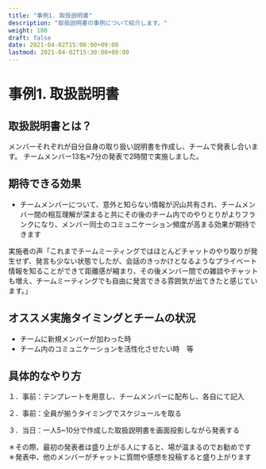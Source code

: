 ```yaml
---
title: "事例1. 取扱説明書"
description: "取扱説明書の事例について紹介します。"
weight: 180
draft: false
date: 2021-04-02T15:00:00+09:00
lastmod: 2021-04-02T15:30:00+09:00
---
```


# 事例1. 取扱説明書

## 取扱説明書とは？

メンバーそれぞれが自分自身の取り扱い説明書を作成し、チームで発表し合います。
チームメンバー13名×7分の発表で2時間で実施しました。

## 期待できる効果

- チームメンバーについて、意外と知らない情報が沢山共有され、チームメンバー間の相互理解が深まると共にその後のチーム内でのやりとりがよりフランクになり、メンバー同士のコミュニケーション頻度が高まる効果が期待できます

実施者の声「これまでチームミーティングではほとんどチャットのやり取りが発生せず、発言も少ない状態でしたが、会話のきっかけとなるようなプライベート情報を知ることができて距離感が縮まり、その後メンバー間での雑談やチャットも増え、チームミーティングでも自由に発言できる雰囲気が出てきたと感じています。」

## オススメ実施タイミングとチームの状況

-  チームに新規メンバーが加わった時
- チーム内のコミュニケーションを活性化させたい時　等

## 具体的なやり方
１．事前：テンプレートを用意し、チームメンバーに配布し、各自にて記入

２．事前：全員が揃うタイミングでスケジュールを取る

３．当日：一人5~10分で作成した取扱説明書を画面投影しながら発表する

＊その際、最初の発表者は盛り上がる人にすると、場が温まるのでお勧めです
＊発表中、他のメンバーがチャットに質問や感想を投稿すると盛り上がります





